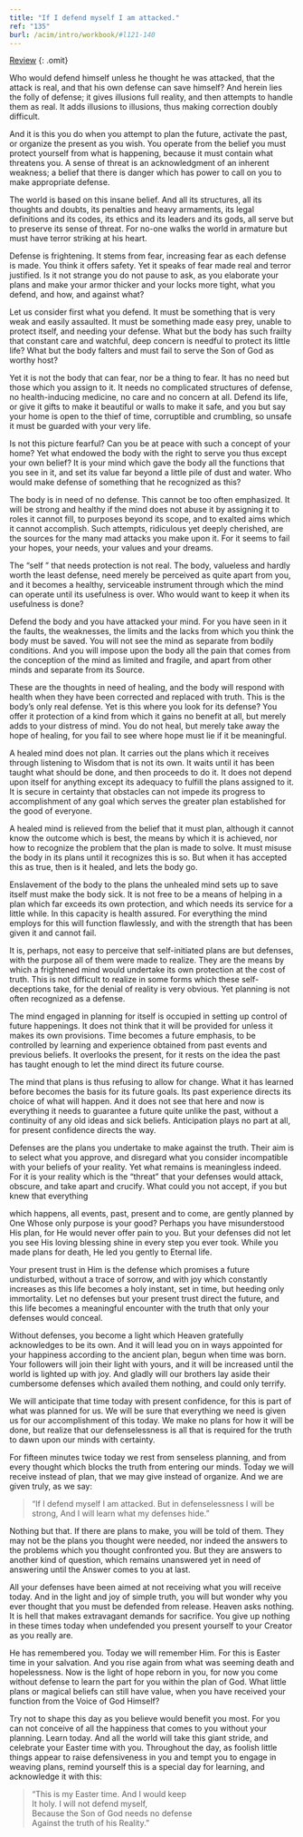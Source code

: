 ```yaml
---
title: "If I defend myself I am attacked."
ref: "135"
burl: /acim/intro/workbook/#l121-140
---
```


<a class="hide-review" href="/workbook/l148/#l135">Review</a>
{: .omit}

Who would defend himself unless he thought he was attacked, that the
attack is real, and that his own defense can save himself? And herein
lies the folly of defense; it gives illusions full reality, and then
attempts to handle them as real. It adds illusions to illusions, thus
making correction doubly difficult.

And it is this you do when you attempt to plan the future, activate the
past, or organize the present as you wish. You operate from the belief
you must protect yourself from what is happening, because it must
contain what threatens you. A sense of threat is an acknowledgment of an
inherent weakness; a belief that there is danger which has power to call
on you to make appropriate defense.

The world is based on this insane belief. And all its structures, all
its thoughts and doubts, its penalties and heavy armaments, its legal
definitions and its codes, its ethics and its leaders and its gods, all
serve but to preserve its sense of threat. For no-one walks the world in
armature but must have terror striking at his heart.

Defense is frightening. It stems from fear, increasing fear as each
defense is made. You think it offers safety. Yet it speaks of fear made
real and terror justified. Is it not strange you do not pause to ask, as
you elaborate your plans and make your armor thicker and your locks more
tight, what you defend, and how, and against what?

Let us consider first what you defend. It must be something that is very
weak and easily assaulted. It must be something made easy prey, unable
to protect itself, and needing your defense. What but the body has such
frailty that constant care and watchful, deep concern is needful to
protect its little life? What but the body falters and must fail to
serve the Son of God as worthy host?

Yet it is not the body that can fear, nor be a thing to fear. It has no
need but those which you assign to it. It needs no complicated
structures of defense, no health-inducing medicine, no care and no
concern at all. Defend its life, or give it gifts to make it beautiful
or walls to make it safe, and you but say your home is open to the thief
of time, corruptible and crumbling, so unsafe it must be guarded
with your very life.

Is not this picture fearful? Can you be at peace with such a concept of
your home? Yet what endowed the body with the right to serve you thus
except your own belief? It is your mind which gave the body all the
functions that you see in it, and set its value far beyond a little pile
of dust and water. Who would make defense of something that he
recognized as this?

The body is in need of no defense. This cannot be too often emphasized.
It will be strong and healthy if the mind does not abuse it by assigning
it to roles it cannot fill, to purposes beyond its scope, and to exalted
aims which it cannot accomplish. Such attempts, ridiculous yet deeply
cherished, are the sources for the many mad attacks you make upon it.
For it seems to fail your hopes, your needs, your values and your
dreams.

The “self ” that needs protection is not real. The body, valueless and
hardly worth the least defense, need merely be perceived as quite apart
from you, and it becomes a healthy, serviceable instrument through which
the mind can operate until its usefulness is over. Who would want to keep
it when its usefulness is done?

Defend the body and you have attacked your mind. For you have seen in it
the faults, the weaknesses, the limits and the lacks from which you
think the body must be saved. You will not see the mind as separate from
bodily conditions. And you will impose upon the body all the pain that
comes from the conception of the mind as limited and fragile, and apart
from other minds and separate from its Source.

These are the thoughts in need of healing, and the body will respond
with health when they have been corrected and replaced with truth. This
is the body’s only real defense. Yet is this where you look for its
defense? You offer it protection of a kind from which it gains no
benefit at all, but merely adds to your distress of mind. You do not
heal, but merely take away the hope of healing, for you fail to see
where hope must lie if it be meaningful.

A healed mind does not plan. It carries out the plans which it receives
through listening to Wisdom that is not its own. It waits until it has
been taught what should be done, and then proceeds to do it. It does not
depend upon itself for anything except its adequacy to fulfill the plans
assigned to it. It is secure in certainty that obstacles
can not impede its progress to accomplishment of any goal which serves
the greater plan established for the good of everyone.

A healed mind is relieved from the belief that it must plan, although it
cannot know the outcome which is best, the means by which it is
achieved, nor how to recognize the problem that the plan is made to
solve. It must misuse the body in its plans until it recognizes this is
so. But when it has accepted this as true, then is it healed, and lets
the body go.

Enslavement of the body to the plans the unhealed mind sets up to save
itself must make the body sick. It is not free to be a means of helping
in a plan which far exceeds its own protection, and which needs its
service for a little while. In this capacity is health assured. For
everything the mind employs for this will function flawlessly, and with
the strength that has been given it and cannot fail.

It is, perhaps, not easy to perceive that self-initiated plans are but
defenses, with the purpose all of them were made to realize. They are the
means by which a frightened mind would undertake its own protection at
the cost of truth. This is not difficult to realize in some forms which
these self-deceptions take, for the denial of reality is very
obvious. Yet planning is not often recognized as a defense.

The mind engaged in planning for itself is occupied in setting up
control of future happenings. It does not think that it will be provided
for unless it makes its own provisions. Time becomes a future emphasis,
to be controlled by learning and experience obtained from past events
and previous beliefs. It overlooks the present, for it rests on the idea
the past has taught enough to let the mind direct its future course.

The mind that plans is thus refusing to allow for change. What it has
learned before becomes the basis for its future goals. Its past
experience directs its choice of what will happen. And it does not see
that here and now is everything it needs to guarantee a future quite
unlike the past, without a continuity of any old ideas and sick beliefs.
Anticipation plays no part at all, for present confidence directs the
way.

Defenses are the plans you undertake to make against the truth. Their
aim is to select what you approve, and disregard what you consider
incompatible with your beliefs of your reality. Yet what remains is
meaningless indeed. For it is your reality which is the “threat” that
your defenses would attack, obscure, and take apart and crucify. What
could you not accept, if you but knew that everything

which happens, all events, past, present and to come, are gently planned
by One Whose only purpose is your good? Perhaps you have misunderstood
His plan, for He would never offer pain to you. But your defenses did
not let you see His loving blessing shine in every step you ever took.
While you made plans for death, He led you gently to Eternal life.

Your present trust in Him is the defense which promises a future
undisturbed, without a trace of sorrow, and with joy which constantly
increases as this life becomes a holy instant, set in time, but heeding
only immortality. Let no defenses but your present trust direct the
future, and this life becomes a meaningful encounter with the truth that
only your defenses would conceal.

Without defenses, you become a light which Heaven gratefully
acknowledges to be its own. And it will lead you on in ways appointed
for your happiness according to the ancient plan, begun when time was
born. Your followers will join their light with yours, and it will be
increased until the world is lighted up with joy. And gladly will our
brothers lay aside their cumbersome defenses which availed them nothing,
and could only terrify.

We will anticipate that time today with present confidence, for this is
part of what was planned for us. We will be sure that everything we need
is given us for our accomplishment of this today. We make no plans for
how it will be done, but realize that our defenselessness is all that is
required for the truth to dawn upon our minds with certainty.

For fifteen minutes twice today we rest from senseless planning, and
from every thought which blocks the truth from entering our minds. Today
we will receive instead of plan, that we may give instead of organize.
And we are given truly, as we say:

> “If I defend myself I am attacked.
> But in defenselessness I will be strong,
> And I will learn what my defenses hide.”

Nothing but that. If there are plans to make, you will be told of them.
They may not be the plans you thought were needed, nor
indeed the answers to the problems which you thought confronted you. But
they are answers to another kind of question, which remains unanswered
yet in need of answering until the Answer comes to you at last.

All your defenses have been aimed at not receiving what you will receive
today. And in the light and joy of simple truth, you will but wonder why
you ever thought that you must be defended from release. Heaven asks
nothing. It is hell that makes extravagant demands for sacrifice. You
give up nothing in these times today when undefended you present
yourself to your Creator as you really are.

He has remembered you. Today we will remember Him. For this is Easter
time in your salvation. And you rise again from what was seeming death
and hopelessness. Now is the light of hope reborn in you, for now you
come without defense to learn the part for you within the plan of God.
What little plans or magical beliefs can still have value, when you have
received your function from the Voice of God Himself?

Try not to shape this day as you believe would benefit you most. For you
can not conceive of all the happiness that comes to you without your
planning. Learn today. And all the world will take this giant stride,
and celebrate your Easter time with you. Throughout the day, as foolish
little things appear to raise defensiveness in you and tempt you to
engage in weaving plans, remind yourself this is a special day for
learning, and acknowledge it with this:

> “This is my Easter time. And I would keep<br/>
> It holy. I will not defend myself,<br/>
> Because the Son of God needs no defense<br/>
> Against the truth of his Reality.”

